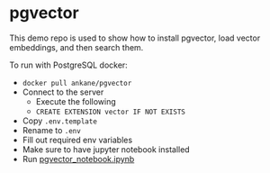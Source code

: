 # pgvector

This demo repo is used to show how to install pgvector, load vector embeddings, and then search them.

To run with PostgreSQL docker:
* `docker pull ankane/pgvector`
* Connect to the server
  * Execute the following 
  * ```CREATE EXTENSION vector IF NOT EXISTS```
* Copy `.env.template`
* Rename to `.env`
* Fill out required env variables
* Make sure to have jupyter notebook installed
* Run [pgvector_notebook.ipynb](pgvector_notebook.ipynb)
